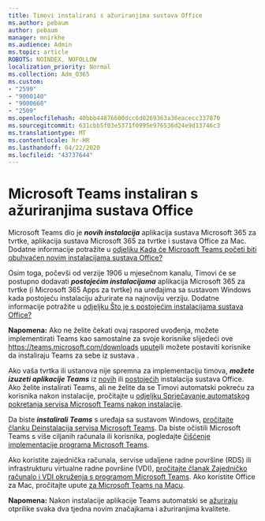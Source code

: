 ```yaml
---
title: Timovi instalirani s ažuriranjima sustava Office
ms.author: pebaum
author: pebaum
manager: mnirkhe
ms.audience: Admin
ms.topic: article
ROBOTS: NOINDEX, NOFOLLOW
localization_priority: Normal
ms.collection: Adm_O365
ms.custom:
- "2599"
- "9000140"
- "9000660"
- "2509"
ms.openlocfilehash: 40bbb44876600dcc6d0269363a36eacecc337870
ms.sourcegitcommit: 631cbb5f03e5371f0995e976536d24e9d13746c3
ms.translationtype: MT
ms.contentlocale: hr-HR
ms.lasthandoff: 04/22/2020
ms.locfileid: "43737644"
---
```

# <a name="microsoft-teams-installed-with-office-updates"></a>Microsoft Teams instaliran s ažuriranjima sustava Office

Microsoft Teams dio je ***novih instalacija*** aplikacija sustava Microsoft 365 za tvrtke, aplikacija sustava Microsoft 365 za tvrtke i sustava Office za Mac. Dodatne informacije potražite u [odjeljku Kada će Microsoft Teams početi biti obuhvaćen novim instalacijama sustava Office?](https://docs.microsoft.com/deployoffice/teams-install#when-will-microsoft-teams-start-being-included-with-new-installations-of-office-365-proplus)

Osim toga, počevši od verzije 1906 u mjesečnom kanalu, Timovi će se postupno dodavati ***postojećim instalacijama*** aplikacija Microsoft 365 za tvrtke (i Microsoft 365 Apps za tvrtke) na uređajima sa sustavom Windows kada postojeću instalaciju ažurirate na najnoviju verziju. Dodatne informacije potražite u [odjeljku Što je s postojećim instalacijama sustava Office?](https://docs.microsoft.com/deployoffice/teams-install#what-about-existing-installations-of-office-365-proplus)

**Napomena:** Ako ne želite čekati ovaj raspored uvođenja, možete implementirati Teams kao samostalne za svoje korisnike slijedeći ove https://teams.microsoft.com/downloads [upute](https://docs.microsoft.com/MicrosoftTeams/msi-deployment)ili možete postaviti korisnike da instaliraju Teams za sebe iz sustava .

Ako vaša tvrtka ili ustanova nije spremna za implementaciju timova, ***možete izuzeti aplikacije Teams*** iz [novih](https://docs.microsoft.com/deployoffice/teams-install#how-to-exclude-microsoft-teams-from-new-installations-of-office-365-proplus) ili [postojećih](https://docs.microsoft.com/deployoffice/teams-install#use-group-policy-to-control-the-installation-of-microsoft-teams) instalacija sustava Office. Ako želite instalirati Teams, ali ne želite da se Timovi automatski pokreću za korisnika nakon instalacije, pročitajte u [odjeljku Sprječavanje automatskog pokretanja servisa Microsoft Teams nakon instalacije](https://docs.microsoft.com/deployoffice/teams-install#use-group-policy-to-prevent-microsoft-teams-from-starting-automatically-after-installation).

Da biste ***instalirali Teams*** s uređaja sa sustavom Windows, [pročitajte članku Deinstalacija servisa Microsoft Teams](https://support.office.com/article/uninstall-microsoft-teams-3b159754-3c26-4952-abe7-57d27f5f4c81). Da biste očistili Microsoft Teams s više ciljanih računala ili korisnika, pogledajte [čišćenje implementacije programa Microsoft Teams](https://docs.microsoft.com/microsoftteams/scripts/powershell-script-teams-deployment-clean-up).

Ako koristite zajednička računala, servise udaljene radne površine (RDS) ili infrastrukturu virtualne radne površine (VDI), [pročitajte članak Zajedničko računalo i VDI okruženja s programom Microsoft Teams](https://docs.microsoft.com/deployoffice/teams-install#shared-computer-and-vdi-environments-with-microsoft-teams). Ako koristite Office za Mac, pročitajte upute [za Microsoft Teams na Macu](https://docs.microsoft.com/deployoffice/teams-install#microsoft-teams-installations-on-a-mac).

**Napomena:** Nakon instalacije aplikacije Teams automatski se [ažuriraju](https://docs.microsoft.com/deployoffice/teams-install#feature-and-quality-updates-for-microsoft-teams) otprilike svaka dva tjedna novim značajkama i ažuriranjima kvalitete. 